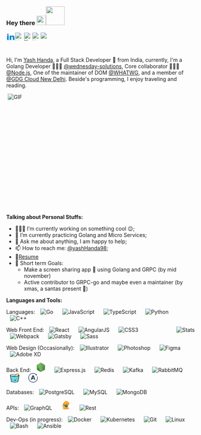 ### Hey there <img src="https://media.giphy.com/media/hvRJCLFzcasrR4ia7z/giphy.gif" width="25px" height="25px"/><img src="https://img.icons8.com/color/48/000000/walter-white.png" width="50px" height="50px"/>

<a href="https://www.linkedin.com/in/yash-handa-bb767b130/" target="_blank">
  <img align="left" alt="Yash's LinkdeIN" width="24px" height="22px" src="/linkedin.gif?raw=true" />
</a>

<a href="mailto: yashhanda7@yahoo.com" target="_blank">
  <img align="left" alt="Yash's Email" width="24px" height="20px" src="https://media.giphy.com/media/UShcAHeMQvM708tGdY/giphy.gif" />
</a>

<a href="https://twitter.com/yashHanda98" target="_blank">
  <img align="left" alt="Yash Handa | Twitter" width="22px" height="22px" src="https://media.giphy.com/media/N7sG50flbD9pS/giphy.gif" />
</a>

<a href="https://t.me/YashHanda" target="_blank">
  <img align="left" alt="Yash's Telegram" width="22px" height="20px" src="https://media.giphy.com/media/ZcdZ7ldgeIhfesqA6E/giphy.gif" />
</a>

![](https://visitor-badge.glitch.me/badge?page_id=Yash-Handa.Yash-Handa)

<br />

Hi, I'm [Yash Handa](https://github.com/Yash-Handa), a Full Stack Developer 🚀 from India, currently, I'm a Golang Developer 🙍🏽‍♂️ [@wednesday-solutions](https://github.com/wednesday-solutions), Core collaborator 👨🏽‍💼[@Node.js](https://github.com/nodejs), One of the maintainer of DOM [@WHATWG](https://github.com/whatwg), and a member of [@GDG Cloud New Delhi](https://github.com/gdgcloudnd). Beside's programming, I enjoy traveling and reading.

  <img align="right" alt="GIF" src="/code.gif?raw=true" width="500" height="320" />
  
**Talking about Personal Stuffs:**

- 👨🏽‍💻 I’m currently working on something cool :wink:;
- 🌱 I’m currently practicing Golang and Micro Services; 
- 💬 Ask me about anything, I am happy to help;
- 📫 How to reach me: [@yashHanda98](https://twitter.com/yashHanda98);
- 📝[Resume](https://drive.google.com/file/d/1FfEO_JZAQdj9q2LJT1wQSYxo0ofNl-3X/view)
- :goal_net: Short term Goals:
  - Make a screen sharing app :movie_camera: using Golang and GRPC (by mid november)
  - Active contributor to GRPC-go and maybe even a maintainer (by xmas, a santas present :santa:)

**Languages and Tools:**  

Languages:
<span>
<img style="margin: 0 10px" src="https://profilinator.rishav.dev/skills-assets/go-original.svg" alt="Go" height="25px" width="25px"></img>
<img style="margin: 0 10px" src="https://profilinator.rishav.dev/skills-assets/javascript-original.svg" alt="JavaScript" height="25px" width="25px"></img>
<img style="margin: 0 10px" src="https://profilinator.rishav.dev/skills-assets/typescript-original.svg" alt="TypeScript" height="25px" width="25px"></img>
<img style="margin: 0 10px" src="https://profilinator.rishav.dev/skills-assets/python-original.svg" alt="Python" height="25px" width="25px"></img>
<img style="margin: 0 10px" src="https://profilinator.rishav.dev/skills-assets/cplusplus-original.svg" alt="C++" height="25px" width="25px"></img>
</span>

  <img align="right" alt="Stats" src="https://github-readme-stats.vercel.app/api?username=Yash-Handa&show_icons=true&theme=nightowl" />

Web Front End:
<span>
<img style="margin: 0 10px" src="https://profilinator.rishav.dev/skills-assets/react-original-wordmark.svg" alt="React" height="25px" width="25px"></img>
<img style="margin: 0 10px" src="https://profilinator.rishav.dev/skills-assets/angularjs-original.svg" alt="AngularJS" height="25px" width="25px"></img>
<img style="margin: 0 10px" src="https://profilinator.rishav.dev/skills-assets/css3-original-wordmark.svg" alt="CSS3" height="25px" width="25px"></img>
<img style="margin: 0 10px" src="https://profilinator.rishav.dev/skills-assets/webpack-original.svg" alt="Webpack" height="25px" width="25px"></img>
<img style="margin: 0 10px" src="https://profilinator.rishav.dev/skills-assets/gatsby.png" alt="Gatsby" height="25px" width="25px"></img>
<img style="margin: 0 10px" src="https://profilinator.rishav.dev/skills-assets/sass-original.svg" alt="Sass" height="25px" width="25px"></img>
</span>

Web Design (Occasionally):
<span>
<img style="margin: 0 10px" src="https://profilinator.rishav.dev/skills-assets/adobe_illustrator-icon.svg" alt="Illustrator" height="25px" width="25px"></img>
<img style="margin: 0 10px" src="https://profilinator.rishav.dev/skills-assets/photoshop-plain.svg" alt="Photoshop" height="25px" width="25px"></img>
<img style="margin: 0 10px" src="https://profilinator.rishav.dev/skills-assets/figma-icon.svg" alt="Figma" height="25px" width="25px"></img>
<img style="margin: 0 10px" src="https://profilinator.rishav.dev/skills-assets/adobexd.png" alt="Adobe XD" height="25px" width="25px"></img>
</span>

Back End:
<span>
<img style="margin: 0 10px" src="https://raw.githubusercontent.com/github/explore/80688e429a7d4ef2fca1e82350fe8e3517d3494d/topics/nodejs/nodejs.png" alt="Node.js" height="25px" width="25px"></img>
<img style="margin: 0 10px" src="https://www.vectorlogo.zone/logos/expressjs/expressjs-icon.svg" alt="Express.js" height="25px" width="25px"></img>
<img style="margin: 0 10px" src="https://profilinator.rishav.dev/skills-assets/redis-original-wordmark.svg" alt="Redis" height="25px" width="25px"></img>
<img style="margin: 0 10px" src="https://profilinator.rishav.dev/skills-assets/apache_kafka-icon.svg" alt="Kafka" height="25px" width="25px"></img>
<img style="margin: 0 10px" src="https://profilinator.rishav.dev/skills-assets/rabbitmq-icon.svg" alt="RabbitMQ" height="25px" width="25px"></img>
<img style="margin: 0 10px" src="https://raw.githubusercontent.com/gin-gonic/logo/master/color.png" alt="Go-Gin" height="25px" width="25px"></img>
<img style="margin: 0 10px" src="https://raw.githubusercontent.com/apollographql/apollo-client/master/docs/source/logo/favicon.png" alt="Apollo" height="25px" width="25px"></img>
</span>

Databases:
<span>
<img style="margin: 0 10px" src="https://profilinator.rishav.dev/skills-assets/postgresql-original-wordmark.svg" alt="PostgreSQL" height="25px" width="25px"></img>
<img style="margin: 0 10px" src="https://profilinator.rishav.dev/skills-assets/mysql-original-wordmark.svg" alt="MySQL" height="25px" width="25px"></img>
<img style="margin: 0 10px" src="https://profilinator.rishav.dev/skills-assets/mongodb-original-wordmark.svg" alt="MongoDB" height="25px" width="25px"></img>
</span>

APIs:
<span>
<img style="margin: 0 10px" src="https://profilinator.rishav.dev/skills-assets/graphql.png" alt="GraphQL" height="25px" width="25px"></img>
<img style="margin: 0 10px" src="https://raw.githubusercontent.com/cncf/artwork/master/projects/grpc/pancake/color/grpc-pancake-color.svg" alt="gRPC" height="25px" width="25px"></img>
<img style="margin: 0 10px" src="https://miro.medium.com/max/599/1*uHzooF1EtgcKn9_XiSST4w.png" alt="Rest" height="25px" width="25px"></img>
</span>

Dev-Ops (in progress):
<span>
<img style="margin: 0 10px" src="https://profilinator.rishav.dev/skills-assets/docker-original-wordmark.svg" alt="Docker" height="25px" width="25px"></img>
<img style="margin: 0 10px" src="https://profilinator.rishav.dev/skills-assets/kubernetes-icon.svg" alt="Kubernetes" height="25px" width="25px"></img>
<img style="margin: 0 10px" src="https://profilinator.rishav.dev/skills-assets/git-scm-icon.svg" alt="Git" height="25px" width="25px"></img>
<img style="margin: 0 10px" src="https://profilinator.rishav.dev/skills-assets/linux-original.svg" alt="Linux" height="25px" width="25px"></img>
<img style="margin: 0 10px" src="https://profilinator.rishav.dev/skills-assets/gnu_bash-icon.svg" alt="Bash" height="25px" width="25px"></img>
<img style="margin: 0 10px" src="https://profilinator.rishav.dev/skills-assets/ansible.png" alt="Ansible" height="25px" width="25px"></img>
</span>
<br />
